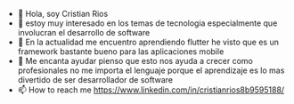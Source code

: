 - 👋 Hola, soy Cristian Rios
- 👀 estoy muy interesado en los temas de tecnologia especialmente que involucran el desarrollo de software
- 🌱 En la actualidad me encuentro aprendiendo flutter he visto que es un framework bastante bueno para las aplicaciones mobile
- 💞️ Me encanta ayudar pienso que esto nos ayuda a crecer como profesionales no me importa el lenguaje porque el aprendizaje es lo mas divertido de ser desarrollador de software
- 📫 How to reach me https://www.linkedin.com/in/cristianrios8b9595188/

<!---
CristianRiosP/CristianRiosP is a ✨ special ✨ repository because its `README.md` (this file) appears on your GitHub profile.
You can click the Preview link to take a look at your changes.
--->
